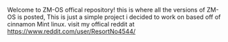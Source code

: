 Welcome to ZM-OS offical repository! this is where all the versions of ZM-OS is posted, This is just a simple project i decided to work on based off of cinnamon Mint linux.
visit my offical reddit at https://www.reddit.com/user/ResortNo4544/

